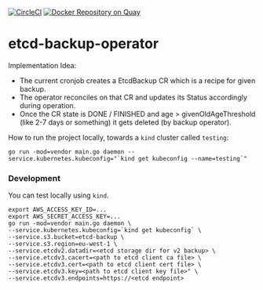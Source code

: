 [![CircleCI](https://circleci.com/gh/giantswarm/etcd-backup-operator.svg?&style=shield)](https://circleci.com/gh/giantswarm/etcd-backup-operator) [![Docker Repository on Quay](https://quay.io/repository/giantswarm/etcd-backup-operator/status "Docker Repository on Quay")](https://quay.io/repository/giantswarm/etcd-backup-operator)

# etcd-backup-operator

Implementation Idea:

* The current cronjob creates a EtcdBackup CR which is a recipe for given backup.
* The operator reconciles on that CR and updates its Status accordingly during operation.
* Once the CR state is DONE / FINISHED and age > givenOldAgeThreshold (like 2-7 days or something) it gets deleted (by backup operator).

How to run the project locally, towards a `kind` cluster called `testing`:

```
go run -mod=vendor main.go daemon --service.kubernetes.kubeconfig="`kind get kubeconfig --name=testing`"
```

### Development

You can test locally using `kind`.

```
export AWS_ACCESS_KEY_ID=...
export AWS_SECRET_ACCESS_KEY=...
go run -mod=vendor main.go daemon \
--service.kubernetes.kubeconfig=`kind get kubeconfig` \
--service.s3.bucket=etcd-backup \
--service.s3.region=eu-west-1 \
--service.etcdv2.datadir=<etcd storage dir for v2 backup> \
--service.etcdv3.cacert=<path to etcd client ca file> \
--service.etcdv3.cert=<path to etcd client cert file> \
--service.etcdv3.key=<path to etcd client key file>" \
--service.etcdv3.endpoints=https://<etcd endpoint>
```
